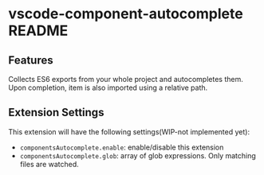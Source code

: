 # vscode-component-autocomplete README


## Features
Collects ES6 exports from your whole project and autocompletes them. Upon completion, item is also imported using a relative path.

## Extension Settings

This extension will have the following settings(WIP-not implemented yet):

* `componentsAutocomplete.enable`: enable/disable this extension
* `componentsAutocomplete.glob`: array of glob expressions. Only matching files are watched.

